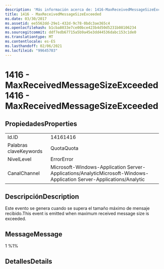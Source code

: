 ```yaml
---
description: 'Más información acerca de: 1416-MaxReceivedMessageSizeExceeded'
title: 1416 - MaxReceivedMessageSizeExceeded
ms.date: 03/30/2017
ms.assetid: ee5562dd-29e1-432d-9c78-0bdc3ae365c4
ms.openlocfilehash: b1cba8033e7ce00bce423b4d50d5231b08106234
ms.sourcegitcommit: ddf7edb67715a5b9a45e3dd44536dabc153c1de0
ms.translationtype: MT
ms.contentlocale: es-ES
ms.lasthandoff: 02/06/2021
ms.locfileid: "99645703"
---
```

# <a name="1416---maxreceivedmessagesizeexceeded"></a><span data-ttu-id="6553f-103">1416 - MaxReceivedMessageSizeExceeded</span><span class="sxs-lookup"><span data-stu-id="6553f-103">1416 - MaxReceivedMessageSizeExceeded</span></span>

## <a name="properties"></a><span data-ttu-id="6553f-104">Propiedades</span><span class="sxs-lookup"><span data-stu-id="6553f-104">Properties</span></span>  
  
|||  
|-|-|  
|<span data-ttu-id="6553f-105">Id.</span><span class="sxs-lookup"><span data-stu-id="6553f-105">ID</span></span>|<span data-ttu-id="6553f-106">1416</span><span class="sxs-lookup"><span data-stu-id="6553f-106">1416</span></span>|  
|<span data-ttu-id="6553f-107">Palabras clave</span><span class="sxs-lookup"><span data-stu-id="6553f-107">Keywords</span></span>|<span data-ttu-id="6553f-108">Quota</span><span class="sxs-lookup"><span data-stu-id="6553f-108">Quota</span></span>|  
|<span data-ttu-id="6553f-109">Nivel</span><span class="sxs-lookup"><span data-stu-id="6553f-109">Level</span></span>|<span data-ttu-id="6553f-110">Error</span><span class="sxs-lookup"><span data-stu-id="6553f-110">Error</span></span>|  
|<span data-ttu-id="6553f-111">Canal</span><span class="sxs-lookup"><span data-stu-id="6553f-111">Channel</span></span>|<span data-ttu-id="6553f-112">Microsoft-Windows-Application Server-Applications/Analytic</span><span class="sxs-lookup"><span data-stu-id="6553f-112">Microsoft-Windows-Application Server-Applications/Analytic</span></span>|  
  
## <a name="description"></a><span data-ttu-id="6553f-113">Descripción</span><span class="sxs-lookup"><span data-stu-id="6553f-113">Description</span></span>  

 <span data-ttu-id="6553f-114">Este evento se genera cuando se supera el tamaño máximo de mensaje recibido.</span><span class="sxs-lookup"><span data-stu-id="6553f-114">This event is emitted when maximum received message size is exceeded.</span></span>  
  
## <a name="message"></a><span data-ttu-id="6553f-115">Message</span><span class="sxs-lookup"><span data-stu-id="6553f-115">Message</span></span>  

 <span data-ttu-id="6553f-116">1 %</span><span class="sxs-lookup"><span data-stu-id="6553f-116">1%</span></span>  
  
## <a name="details"></a><span data-ttu-id="6553f-117">Detalles</span><span class="sxs-lookup"><span data-stu-id="6553f-117">Details</span></span>
